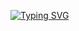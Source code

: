 [![Typing SVG](https://readme-typing-svg.demolab.com?font=Sofia+Sans&size=100&duration=10000&pause=1000&color=F7F7F7&center=true&vCenter=true&width=1000&height=150&lines=I+use+Arch+BTW)](https://git.io/typing-svg)
  
